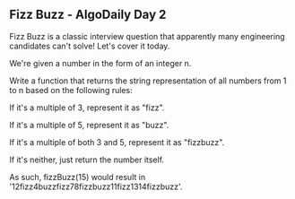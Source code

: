 ## Fizz Buzz - AlgoDaily Day 2

Fizz Buzz is a classic interview question that apparently many engineering candidates can't solve! Let's cover it today.

We're given a number in the form of an integer n.

Write a function that returns the string representation of all numbers from 1 to n based on the following rules:

If it's a multiple of 3, represent it as "fizz".

If it's a multiple of 5, represent it as "buzz".

If it's a multiple of both 3 and 5, represent it as "fizzbuzz".

If it's neither, just return the number itself.

As such, fizzBuzz(15) would result in '12fizz4buzzfizz78fizzbuzz11fizz1314fizzbuzz'.
